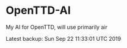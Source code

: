 # OpenTTD-AI
My AI for OpenTTD, will use primarily air

Latest backup: Sun Sep 22 11:33:01 UTC 2019
